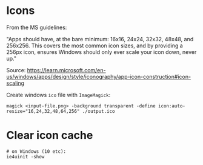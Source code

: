 # Icons

From the MS guidelines:

"Apps should have, at the bare minimum: 16x16, 24x24, 32x32, 48x48, and 256x256. This covers the most common icon sizes, and by providing a 256px icon, ensures Windows should only ever scale your icon down, never up."

Source: https://learn.microsoft.com/en-us/windows/apps/design/style/iconography/app-icon-construction#icon-scaling

Create windows `ico` file with `ImageMagick`:

```
magick <input-file.png> -background transparent -define icon:auto-resize="16,24,32,48,64,256" ./output.ico
```

# Clear icon cache

```
# on Windows (10 etc):
ie4uinit -show
```
